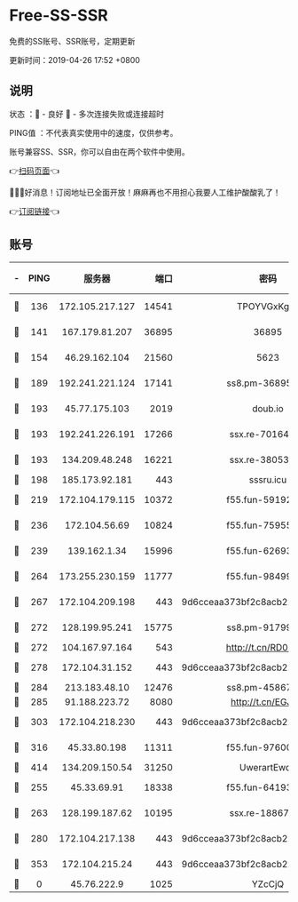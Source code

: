 # Free-SS-SSR

免费的SS账号、SSR账号，定期更新

更新时间：2019-04-26 17:52 +0800

## 说明

状态     ：🙂 - 良好 🙁 - 多次连接失败或连接超时

PING值   ：不代表真实使用中的速度，仅供参考。

账号兼容SS、SSR，你可以自由在两个软件中使用。

👉[扫码页面](https://liesauer.github.io/Free-SS-SSR/)👈

🎉🎉🎉好消息！订阅地址已全面开放！麻麻再也不用担心我要人工维护酸酸乳了！

👉[订阅链接](https://www.liesauer.net/yogurt/subscribe?ACCESS_TOKEN=DAYxR3mMaZAsaqUb)👈

## 账号

|-|PING|服务器|端口|密码|加密方式|区域|
|:----:|:----:|:-----:|-----:|:----:|:----:|:----:|
|🙂|136|172.105.217.127|14541|TPOYVGxKglpi|aes-256-cfb|JP|
|🙂|141|167.179.81.207|36895|36895|aes-256-cfb|JP|
|🙂|154|46.29.162.104|21560|5623|aes-128-ctr|RU|
|🙂|189|192.241.221.124|17141|ss8.pm-36895693|aes-256-cfb|US|
|🙂|193|45.77.175.103|2019|doub.io|aes-128-ctr|SG|
|🙂|193|192.241.226.191|17266|ssx.re-70164154|aes-256-cfb|US|
|🙂|193|134.209.48.248|16221|ssx.re-38053204|aes-256-cfb|US|
|🙂|198|185.173.92.181|443|sssru.icu|rc4-md5|RU|
|🙂|219|172.104.179.115|10372|f55.fun-59192456|aes-256-cfb|SG|
|🙂|236|172.104.56.69|10824|f55.fun-75955527|aes-256-cfb|SG|
|🙂|239|139.162.1.34|15996|f55.fun-62693899|aes-256-cfb|SG|
|🙂|264|173.255.230.159|11777|f55.fun-98499590|aes-256-cfb|US|
|🙂|267|172.104.209.198|443|9d6cceaa373bf2c8acb22e60b6a58be6|aes-256-cfb|US|
|🙂|272|128.199.95.241|15775|ss8.pm-91799488|aes-256-cfb|SG|
|🙂|272|104.167.97.164|543|http://t.cn/RD0D7sx|rc4-md5|CA|
|🙂|278|172.104.31.152|443|9d6cceaa373bf2c8acb22e60b6a58be6|aes-256-cfb|US|
|🙂|284|213.183.48.10|12476|ss8.pm-45867021|rc4-md5|RU|
|🙂|285|91.188.223.72|8080|http://t.cn/EGJIyrl|rc4-md5|RU|
|🙂|303|172.104.218.230|443|9d6cceaa373bf2c8acb22e60b6a58be6|aes-256-cfb|US|
|🙂|316|45.33.80.198|11311|f55.fun-97600550|aes-256-cfb|US|
|🙂|414|134.209.150.54|31250|UwerartEwqe|chacha20|IN|
|🙂|255|45.33.69.91|18338|f55.fun-64193387|aes-256-cfb|US|
|🙂|263|128.199.187.62|10195|ssx.re-18867296|aes-256-cfb|SG|
|🙂|280|172.104.217.138|443|9d6cceaa373bf2c8acb22e60b6a58be6|aes-256-cfb|US|
|🙂|353|172.104.215.24|443|9d6cceaa373bf2c8acb22e60b6a58be6|aes-256-cfb|US|
|🙁|0|45.76.222.9|1025|YZcCjQ|rc4-md5|JP|
